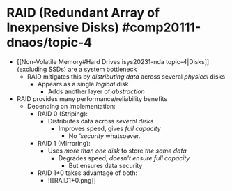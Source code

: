# RAID (Redundant Array of Inexpensive Disks) #comp20111-dnaos/topic-4 

- [[Non-Volatile Memory#Hard Drives isys20231-nda topic-4|Disks]] (excluding SSDs) are a system bottleneck
	- RAID mitigates this by *distributing data* across several *physical* disks
		- Appears as a single *logical* disk
			- Adds another layer of *abstraction*
- RAID provides many performance/reliability benefits
	- Depending on implementation:
		- RAID 0 (Striping):
			- Distributes data across *several disks*
				- Improves speed, gives *full capacity*
					- No *'security* whatsoever.
		- RAID 1 (Mirroring):
			- Uses *more than one disk* to store *the same data*
				- Degrades speed, *doesn't ensure full capacity*
					- But ensures data security
		- RAID 1+0 takes advantage of both:
			- ![[RAID1+0.png]]
